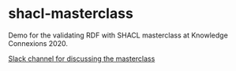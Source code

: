 # shacl-masterclass
Demo for the validating RDF with SHACL masterclass at Knowledge Connexions 2020.

[Slack channel for discussing the masterclass](https://knowledgeconnexions.slack.com/archives/C01F4L9J9UJ)
